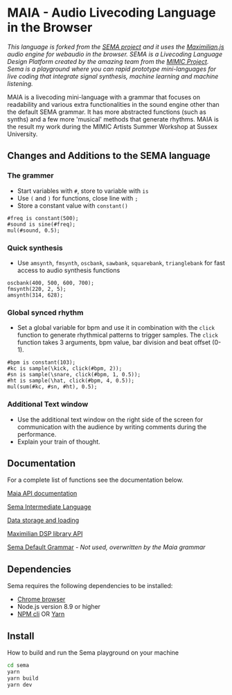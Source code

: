 
# **MAIA - Audio Livecoding Language in the Browser**

*This language is forked from the [SEMA project](https://github.com/mimic-sussex/eppEditor) and it uses the [Maximilian.js](https://github.com/micknoise/Maximilian) audio engine for webaudio in the browser. SEMA is a Livecoding Language Design Platform created by the amazing team from the [MIMIC Project](https://mimicproject.com/about). Sema is a playground where you can rapid prototype mini-languages for live coding that integrate signal synthesis, machine learning and machine listening.*

MAIA is a livecoding mini-language with a grammar that focuses on readability and various extra functionalities in the sound engine other than the default SEMA grammar. It has more abstracted functions (such as synths) and a few more 'musical' methods that generate rhythms. MAIA is the result my work during the MIMIC Artists Summer Workshop at Sussex University.

## Changes and Additions to the SEMA language

### The grammer
- Start variables with `#`, store to variable with `is`
- Use `(` and `)` for functions, close line with `;`
- Store a constant value with `constant()`
```
#freq is constant(500);
#sound is sine(#freq);
mul(#sound, 0.5);
```
### Quick synthesis
- Use `amsynth`, `fmsynth`, `oscbank`, `sawbank`, `squarebank`, `trianglebank` for fast access to audio synthesis functions
```
oscbank(400, 500, 600, 700);
fmsynth(220, 2, 5);
amsynth(314, 628);
```

### Global synced rhythm
- Set a global variable for bpm and use it in combination with the `click` function to generate rhythmical patterns to trigger samples. The `click` function takes 3 arguments, bpm value, bar division and beat offset (0-1).
```
#bpm is constant(103);
#kc is sample(\kick, click(#bpm, 2));
#sn is sample(\snare, click(#bpm, 1, 0.5));
#ht is sample(\hat, click(#bpm, 4, 0.5));
mul(sum(#kc, #sn, #ht), 0.5);
```

### Additional Text window
- Use the additional text window on the right side of the screen for communication with the audience by writing comments during the performance.
- Explain your train of thought.

## Documentation

For a complete list of functions see the documentation below.

[Maia API documentation](doc/maia_API_doc.md)

[Sema Intermediate Language](doc/semaIR.md)

[Data storage and loading](doc/Model_loading_storing.md)

[Maximilian DSP library API](doc/maxi_API_doc.md)

[Sema Default Grammar](doc/LiveCodingAPI_defaultGrammar.md) - *Not used, overwritten by the Maia grammar*

## Dependencies

Sema requires the following dependencies to be installed:

 - [Chrome browser](https://www.google.com/chrome/) 
 - Node.js version 8.9 or higher
 - [NPM cli](https://docs.npmjs.com/cli/npm) OR [Yarn](https://yarnpkg.com/en/)
 
## Install

How to build and run the Sema playground on your machine 

```sh
cd sema
yarn
yarn build
yarn dev
```